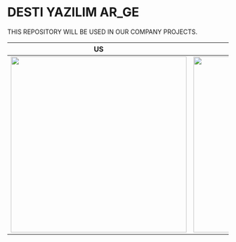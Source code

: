 # DESTI YAZILIM AR_GE
THIS REPOSITORY WILL BE USED IN OUR COMPANY PROJECTS.


 US     | COMPANY
-------------------------|-------------------------
<img src="https://i.hizliresim.com/MvBPk6.jpg" width="400"> | <img src="https://i.hizliresim.com/OLz39P.png" width="400">


